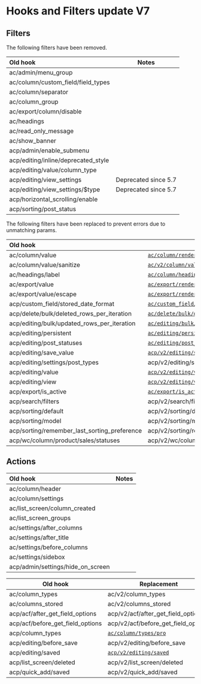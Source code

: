 # Hooks and Filters update V7

## Filters

The following filters have been removed.

| Old hook                            | Notes                |
|:------------------------------------|----------------------|
| ac/admin/menu_group                 |                      |
| ac/column/custom_field/field_types  |                      |
| ac/column/separator                 |                      |
| ac/column_group                     |                      |
| ac/export/column/disable            |                      |    
| ac/headings                         |                      |
| ac/read_only_message                |                      |
| ac/show_banner                      |                      |
| acp/admin/enable_submenu            |                      |
| acp/editing/inline/deprecated_style |                      |
| acp/editing/value/column_type       |                      |
| acp/editing/view_settings           | Deprecated since 5.7 |
| acp/editing/view_settings/$type     | Deprecated since 5.7 |
| acp/horizontal_scrolling/enable     |                      |
| acp/sorting/post_status             |                      |

The following filters have been replaced to prevent errors due to unmatching params.

| Old hook                                     | Replacement                                                                                    |
|:---------------------------------------------|------------------------------------------------------------------------------------------------|
| ac/column/value                              | [`ac/column/render`](./ac-column-render.php)                                                   |
| ac/column/value/sanitize                     | [`ac/v2/column/value/sanitize`](./ac-column-render-sanitize.php)                               |
| ac/headings/label                            | [`ac/column/heading/label`](./ac-column-heading-label.php)                                     |
| ac/export/value                              | [`ac/export/render`](./ac-export-render.php)                                                   |
| ac/export/value/escape                       | [`ac/export/render/escape`](./ac-export-render-escape.php)                                     |
| acp/custom_field/stored_date_format          | [`ac/custom_field/stored_date_format`](ac-custom-field-stored_date_format.php)                 |
| acp/delete/bulk/deleted_rows_per_iteration   | [`ac/delete/bulk/deleted_rows_per_iteration`](ac-delete-bulk-deleted_rows_per_iteration.php)   |
| acp/editing/bulk/updated_rows_per_iteration  | [`ac/editing/bulk/updated_rows_per_iteration`](ac-editing-bulk-updated_rows_per_iteration.php) |
| acp/editing/persistent                       | [`ac/editing/persistent`](ac-editing-persistent.php)                                           |
| acp/editing/post_statuses                    | [`ac/editing/post_statuses`](ac-editing-post_statuses.php)                                     |
| acp/editing/save_value                       | [`acp/v2/editing/save_value`](ac-editing-save_value.php)                                       |
| acp/editing/settings/post_types              | acp/v2/editing/settings/post_types                                                             |
| acp/editing/value                            | [`acp/v2/editing/value`](ac-editing-value.php)                                                 |
| acp/editing/view                             | [`acp/v2/editing/view`](ac-editing-view.php)                                                   |
| acp/export/is_active                         | [`ac/export/is_active`](./ac-export-is_active.php)                                             |
| acp/search/filters                           | acp/v2/search/filters                                                                          |
| acp/sorting/default                          | acp/v2/sorting/default                                                                         |
| acp/sorting/model                            | acp/v2/sorting/model                                                                           |
| acp/sorting/remember_last_sorting_preference | acp/v2/sorting/remember_last_sorting_preference                                                |
| acp/wc/column/product/sales/statuses         | acp/v2/wc/column/product/sales/statuses                                                        |

## Actions ##

| Old hook                          | Notes |
|:----------------------------------|-------|
| ac/column/header                  |       |
| ac/column/settings                |       |
| ac/list_screen/column_created     |       |
| ac/list_screen_groups             |       |
| ac/settings/after_columns         |       |
| ac/settings/after_title           |       |
| ac/settings/before_columns        |       |
| ac/settings/sidebox               |       |
| acp/admin/settings/hide_on_screen |       |

| Old hook                         | Replacement                                        |
|----------------------------------|----------------------------------------------------|
| ac/column_types                  | ac/v2/column_types                                 |
| ac/columns_stored                | ac/v2/columns_stored                               |
| acp/acf/after_get_field_options  | acp/v2/acf/after_get_field_options                 |
| acp/acf/before_get_field_options | acp/v2/acf/before_get_field_options                |
| acp/column_types                 | [`ac/column/types/pro`](./ac-column-types-pro.php) |
| acp/editing/before_save          | acp/v2/editing/before_save                         |
| acp/editing/saved                | [`acp/v2/editing/saved`](./ac-editing-saved.php)   |
| acp/list_screen/deleted          | acp/v2/list_screen/deleted                         |
| acp/quick_add/saved              | acp/v2/quick_add/saved                             |